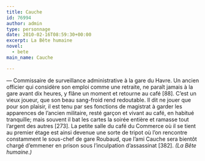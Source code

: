 ```yaml
---
title: Cauche
id: 76994
author: admin
type: personnage
date: 2010-02-16T08:59:30+00:00
excerpt: La Bête humaine
novel:
  - bete
main_name: Cauche

---
```

— Commissaire de surveillance administrative à la gare du Havre. Un ancien officier qui considère son emploi comme une retraite, ne paraît jamais à la gare avant dix heures, y flâne un moment et retourne au café [88]. C&rsquo;est un vieux joueur, que son beau sang-froid rend redoutable. Il dit ne jouer que pour son plaisir, il est tenu par ses fonctions de magistrat à garder les apparences de l&rsquo;ancien militaire, resté garçon et vivant au café, en habitué tranquille; mais souvent il bat les cartes la soirée entière et ramasse tout l&rsquo;argent des autres [273]. La petite salle du café du Commerce où il se tient au premier étage est ainsi devenue une sorte de tripot où l&rsquo;on rencontre constamment le sous-chef de gare Roubaud, que l&rsquo;ami Cauche sera bientôt chargé d&rsquo;emmener en prison sous l&rsquo;inculpation d&rsquo;assassinat [382]. _(La Bête humaine.)_